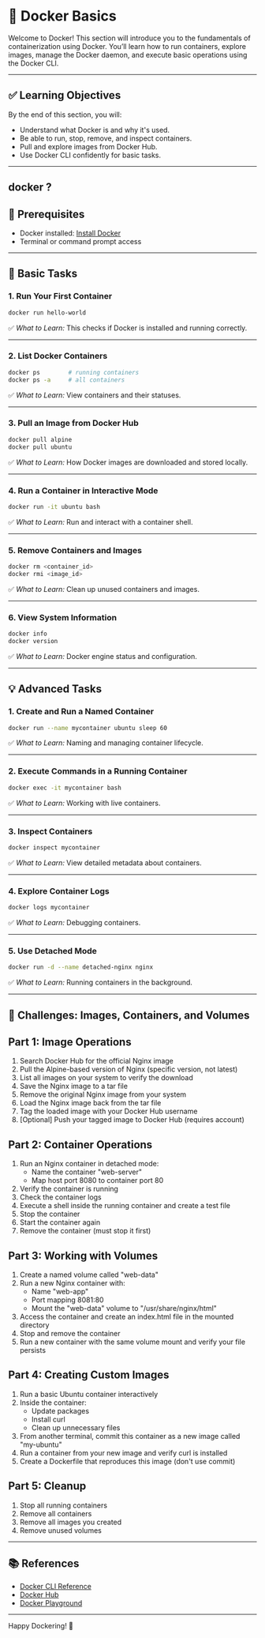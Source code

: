 # 🐳 Docker Basics

Welcome to Docker! This section will introduce you to the fundamentals of containerization using Docker. You’ll learn how to run containers, explore images, manage the Docker daemon, and execute basic operations using the Docker CLI.

---

## ✅ Learning Objectives

By the end of this section, you will:

- Understand what Docker is and why it's used.
- Be able to run, stop, remove, and inspect containers.
- Pull and explore images from Docker Hub.
- Use Docker CLI confidently for basic tasks.

---

## docker ?

## 🧰 Prerequisites

- Docker installed: [Install Docker](https://docs.docker.com/get-docker/)
- Terminal or command prompt access

---

## 🚀 Basic Tasks

### 1. Run Your First Container

```bash
docker run hello-world
```

✅ _What to Learn:_ This checks if Docker is installed and running correctly.

---

### 2. List Docker Containers

```bash
docker ps        # running containers
docker ps -a     # all containers
```

✅ _What to Learn:_ View containers and their statuses.

---

### 3. Pull an Image from Docker Hub

```bash
docker pull alpine
docker pull ubuntu
```

✅ _What to Learn:_ How Docker images are downloaded and stored locally.

---

### 4. Run a Container in Interactive Mode

```bash
docker run -it ubuntu bash
```

✅ _What to Learn:_ Run and interact with a container shell.

---

### 5. Remove Containers and Images

```bash
docker rm <container_id>
docker rmi <image_id>
```

✅ _What to Learn:_ Clean up unused containers and images.

---

### 6. View System Information

```bash
docker info
docker version
```

✅ _What to Learn:_ Docker engine status and configuration.

---

## 💡 Advanced Tasks

### 1. Create and Run a Named Container

```bash
docker run --name mycontainer ubuntu sleep 60
```

✅ _What to Learn:_ Naming and managing container lifecycle.

---

### 2. Execute Commands in a Running Container

```bash
docker exec -it mycontainer bash
```

✅ _What to Learn:_ Working with live containers.

---

### 3. Inspect Containers

```bash
docker inspect mycontainer
```

✅ _What to Learn:_ View detailed metadata about containers.

---

### 4. Explore Container Logs

```bash
docker logs mycontainer
```

✅ _What to Learn:_ Debugging containers.

---

### 5. Use Detached Mode

```bash
docker run -d --name detached-nginx nginx
```

✅ _What to Learn:_ Running containers in the background.

---

## 📝 Challenges: Images, Containers, and Volumes

## Part 1: Image Operations

1. Search Docker Hub for the official Nginx image
2. Pull the Alpine-based version of Nginx (specific version, not latest)
3. List all images on your system to verify the download
4. Save the Nginx image to a tar file
5. Remove the original Nginx image from your system
6. Load the Nginx image back from the tar file
7. Tag the loaded image with your Docker Hub username
8. [Optional] Push your tagged image to Docker Hub (requires account)

## Part 2: Container Operations

1. Run an Nginx container in detached mode:
   - Name the container "web-server"
   - Map host port 8080 to container port 80
2. Verify the container is running
3. Check the container logs
4. Execute a shell inside the running container and create a test file
5. Stop the container
6. Start the container again
7. Remove the container (must stop it first)

## Part 3: Working with Volumes

1. Create a named volume called "web-data"
2. Run a new Nginx container with:
   - Name "web-app"
   - Port mapping 8081:80
   - Mount the "web-data" volume to "/usr/share/nginx/html"
3. Access the container and create an index.html file in the mounted directory
4. Stop and remove the container
5. Run a new container with the same volume mount and verify your file persists

## Part 4: Creating Custom Images

1. Run a basic Ubuntu container interactively
2. Inside the container:
   - Update packages
   - Install curl
   - Clean up unnecessary files
3. From another terminal, commit this container as a new image called "my-ubuntu"
4. Run a container from your new image and verify curl is installed
5. Create a Dockerfile that reproduces this image (don't use commit)

## Part 5: Cleanup

1. Stop all running containers
2. Remove all containers
3. Remove all images you created
4. Remove unused volumes

---

## 📚 References

- [Docker CLI Reference](https://docs.docker.com/engine/reference/commandline/docker/)
- [Docker Hub](https://hub.docker.com/)
- [Docker Playground](https://labs.play-with-docker.com/)

---

Happy Dockering! 🐳
